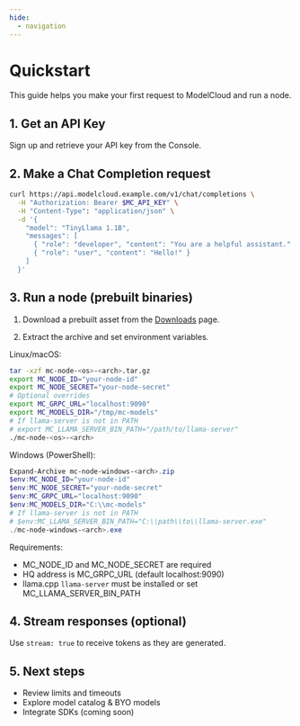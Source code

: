 ```yaml
---
hide:
  - navigation
---
```


# Quickstart

This guide helps you make your first request to ModelCloud and run a node.

## 1. Get an API Key
Sign up and retrieve your API key from the Console.

## 2. Make a Chat Completion request
```bash
curl https://api.modelcloud.example.com/v1/chat/completions \
  -H "Authorization: Bearer $MC_API_KEY" \
  -H "Content-Type": "application/json" \
  -d '{
    "model": "TinyLlama 1.1B",
    "messages": [
      { "role": "developer", "content": "You are a helpful assistant." },
      { "role": "user", "content": "Hello!" }
    ]
  }'
```

## 3. Run a node (prebuilt binaries)

1) Download a prebuilt asset from the [Downloads](downloads.md) page.

2) Extract the archive and set environment variables.

Linux/macOS:
```bash
tar -xzf mc-node-<os>-<arch>.tar.gz
export MC_NODE_ID="your-node-id"
export MC_NODE_SECRET="your-node-secret"
# Optional overrides
export MC_GRPC_URL="localhost:9090"
export MC_MODELS_DIR="/tmp/mc-models"
# If llama-server is not in PATH
# export MC_LLAMA_SERVER_BIN_PATH="/path/to/llama-server"
./mc-node-<os>-<arch>
```

Windows (PowerShell):
```powershell
Expand-Archive mc-node-windows-<arch>.zip
$env:MC_NODE_ID="your-node-id"
$env:MC_NODE_SECRET="your-node-secret"
$env:MC_GRPC_URL="localhost:9090"
$env:MC_MODELS_DIR="C:\\mc-models"
# If llama-server is not in PATH
# $env:MC_LLAMA_SERVER_BIN_PATH="C:\\path\\to\\llama-server.exe"
./mc-node-windows-<arch>.exe
```

Requirements:
- MC_NODE_ID and MC_NODE_SECRET are required
- HQ address is MC_GRPC_URL (default localhost:9090)
- llama.cpp `llama-server` must be installed or set MC_LLAMA_SERVER_BIN_PATH

## 4. Stream responses (optional)
Use `stream: true` to receive tokens as they are generated.

## 5. Next steps
- Review limits and timeouts
- Explore model catalog & BYO models
- Integrate SDKs (coming soon)
